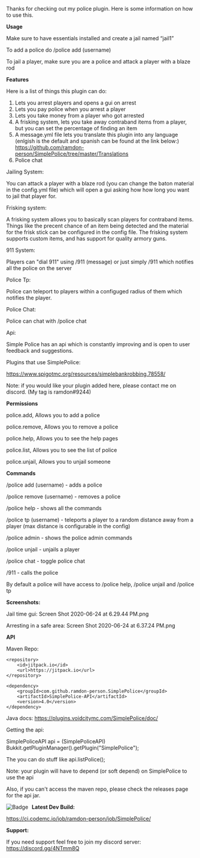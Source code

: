 Thanks for checking out my police plugin. Here is some information on how to use this.

**Usage**

Make sure to have essentials installed and create a jail named “jail1”

To add a police do /police add (username)

To jail a player, make sure you are a police and attack a player with a blaze rod

**Features**

Here is a list of things this plugin can do:
1. Lets you arrest players and opens a gui on arrest
2. Lets you pay police when you arrest a player
3. Lets you take money from a player who got arrested
4. A frisking system, lets you take away contraband items from a player, but you can set the percentage of finding an item
5. A message.yml file lets you translate this plugin into any language (enlgish is the default and spanish can be found at the link below:)
https://github.com/ramdon-person/SimplePolice/tree/master/Translations
6. Police chat

Jailing System:

You can attack a player with a blaze rod (you can change the baton material in the config.yml file) which will open a gui asking how how long you want to jail that player for.


Frisking system:

A frisking system allows you to basically scan players for contraband items.
Things like the precent chance of an item being detected and the material for the frisk stick can be configured in the config file.
The frisking system supports custom items, and has support for quality armory guns.


911 System:

Players can "dial 911" using /911 (message) or just simply /911 which notifies all the police on the server


Police Tp:

Police can teleport to players within a configuged radius of them which notifies the player.


Police Chat:

Police can chat with /police chat


Api:

Simple Police has an api which is constantly improving and is open to user feedback and suggestions.


Plugins that use SimplePolice:

https://www.spigotmc.org/resources/simplebankrobbing.78558/


Note: if you would like your plugin added here, please contact me on discord. (My tag is ramdon#9244)


**Permissions**

police.add, Allows you to add a police

police.remove, Allows you to remove a police

police.help, Allows you to see the help pages

police.list, Allows you to see the list of police

police.unjail, Allows you to unjail someone

**Commands**

/police add (username) - adds a police

/police remove (username) - removes a police

/police help - shows all the commands

/police tp (username) - teleports a player to a random distance away from a player (max distance is configurable in the config)

/police admin - shows the police admin commands

/police unjail - unjails a player

/police chat - toggle police chat

/911 - calls the police

By default a police will have access to /police help, /police unjail and /police tp

**Screenshots:**

Jail time gui:
Screen Shot 2020-06-24 at 6.29.44 PM.png

Arresting in a safe area:
Screen Shot 2020-06-24 at 6.37.24 PM.png

**API**

Maven Repo:

	<repository>
	    <id>jitpack.io</id>
	    <url>https://jitpack.io</url>
	</repository>

 	<dependency>
	    <groupId>com.github.ramdon-person.SimplePolice</groupId>
	    <artifactId>SimplePolice-API</artifactId>
	    <version>4.0</version>
	</dependency>

Java docs:
https://plugins.voidcitymc.com/SimplePolice/doc/

Getting the api:

SimplePoliceAPI api = (SimplePoliceAPI) Bukkit.getPluginManager().getPlugin("SimplePolice");

The you can do stuff like api.listPolice();

Note: your plugin will have to depend (or soft depend) on SimplePolice to use the api

Also, if you can't access the maven repo, please check the releases page for the api jar.

**Latest Dev Build:**
<img src="https://ci.codemc.io/job/ramdon-person/job/SimplePolice/badge/icon"
     alt="Badge"
     style="float: left; margin-right: 10px;" />

https://ci.codemc.io/job/ramdon-person/job/SimplePolice/

**Support:**

If you need support feel free to join my discord server: https://discord.gg/4NTmm8Q
